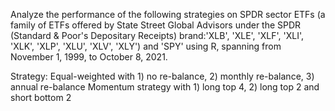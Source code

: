 Analyze the performance of the following strategies on SPDR sector ETFs (a family of ETFs offered by State Street Global Advisors under the SPDR (Standard & Poor's Depositary Receipts) brand:'XLB', 'XLE', 'XLF', 'XLI', 'XLK', 'XLP', 'XLU', 'XLV', 'XLY') and 'SPY' using R, 
spanning from November 1, 1999, to October 8, 2021. 

Strategy:
Equal-weighted with 1) no re-balance, 2) monthly re-balance, 3) annual re-balance
Momentum strategy with 1) long top 4, 2) long top 2 and short bottom 2
